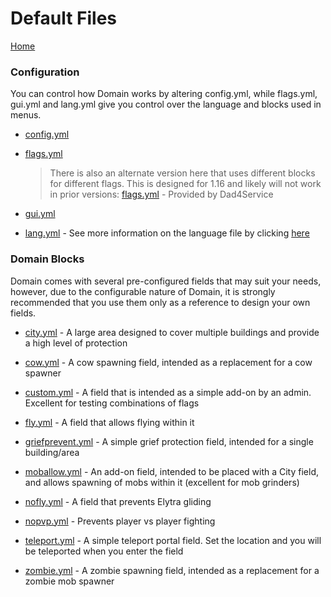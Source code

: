 # Default Files

[Home](https://torpkev.github.io/domain_docs)

### Configuration

You can control how Domain works by altering config.yml, while flags.yml, gui.yml and lang.yml give you control over the language and blocks used in menus.

- [config.yml](https://torpkev.github.io/domain_docs/resources/config.yml)

- [flags.yml](https://torpkev.github.io/domain_docs/resources/flags.yml)
  > There is also an alternate version here that uses different blocks for different flags.  This is designed for 1.16 and likely will not work in prior versions:
  > [flags.yml](https://torpkev.github.io/domain_docs/resources/user/dad4service/flags.yml) - Provided by Dad4Service

- [gui.yml](https://torpkev.github.io/domain_docs/resources/gui.yml)

- [lang.yml](https://torpkev.github.io/domain_docs/resources/lang.yml) - See more information on the language file by clicking [here](https://torpkev.github.io/domain_docs/language)

### Domain Blocks

Domain comes with several pre-configured fields that may suit your needs, however, due to the configurable nature of Domain, it is strongly recommended that you use them only as a reference to design your own fields.

- [city.yml](https://torpkev.github.io/domain_docs/resources/blocks/city.yml) - A large area designed to cover multiple buildings and provide a high level of protection

- [cow.yml](https://torpkev.github.io/domain_docs/resources/blocks/cow.yml) - A cow spawning field, intended as a replacement for a cow spawner

- [custom.yml](https://torpkev.github.io/domain_docs/resources/blocks/custom.yml) - A field that is intended as a simple add-on by an admin.  Excellent for testing combinations of flags

- [fly.yml](https://torpkev.github.io/domain_docs/resources/blocks/fly.yml) - A field that allows flying within it

- [griefprevent.yml](https://torpkev.github.io/domain_docs/resources/blocks/griefprevent.yml) - A simple grief protection field, intended for a single building/area

- [moballow.yml](https://torpkev.github.io/domain_docs/resources/blocks/moballow.yml) - An add-on field, intended to be placed with a City field, and allows spawning of mobs within it (excellent for mob grinders)

- [nofly.yml](https://torpkev.github.io/domain_docs/resources/blocks/nofly.yml) - A field that prevents Elytra gliding

- [nopvp.yml](https://torpkev.github.io/domain_docs/resources/blocks/nopvp.yml) - Prevents player vs player fighting

- [teleport.yml](https://torpkev.github.io/domain_docs/resources/blocks/teleport.yml) - A simple teleport portal field.  Set the location and you will be teleported when you enter the field

- [zombie.yml](https://torpkev.github.io/domain_docs/resources/blocks/zombie.yml) - A zombie spawning field, intended as a replacement for a zombie mob spawner
